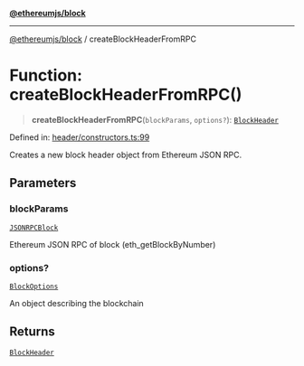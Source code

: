 [**@ethereumjs/block**](../README.md)

***

[@ethereumjs/block](../README.md) / createBlockHeaderFromRPC

# Function: createBlockHeaderFromRPC()

> **createBlockHeaderFromRPC**(`blockParams`, `options?`): [`BlockHeader`](../classes/BlockHeader.md)

Defined in: [header/constructors.ts:99](https://github.com/ethereumjs/ethereumjs-monorepo/blob/master/packages/block/src/header/constructors.ts#L99)

Creates a new block header object from Ethereum JSON RPC.

## Parameters

### blockParams

[`JSONRPCBlock`](../interfaces/JSONRPCBlock.md)

Ethereum JSON RPC of block (eth_getBlockByNumber)

### options?

[`BlockOptions`](../interfaces/BlockOptions.md)

An object describing the blockchain

## Returns

[`BlockHeader`](../classes/BlockHeader.md)
